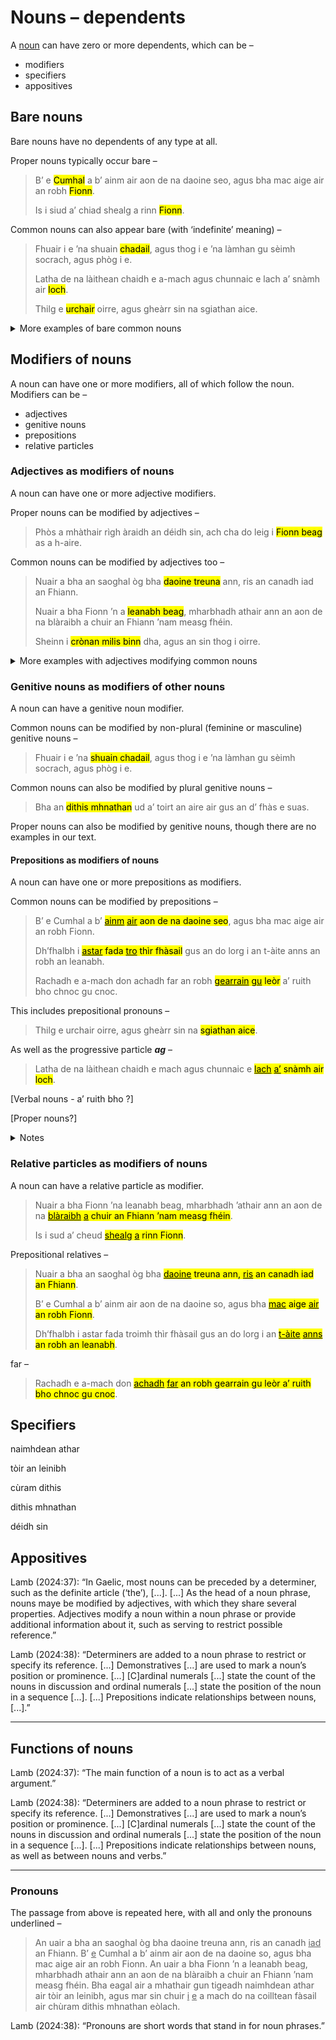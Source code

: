# Nouns – dependents

A [noun](nouns.md) can have zero or more dependents, which can be –
- modifiers
- specifiers
- appositives

## Bare nouns

Bare nouns have no dependents of any type at all.

Proper nouns typically occur bare –
> B’ e <mark title="The nominative masculine proper noun ‘Cumhal’ has no dependents here (though it is itself a dependent of the copula verb ‘bu’ [was]).">Cumhal</mark> a b’ ainm air aon de na daoine seo, agus bha mac aige air an robh <mark title="The nominative masculine proper ‘Fionn’ [Finn] has no dependents here (though it is itself the subject of the verb ‘robh’ [was]).">Fionn</mark>.
>
> Is i siud a’ chiad shealg a rinn <mark title="The nominative masculine proper ‘Fionn’ [Finn] has no dependents here (though it is itself the subject of the verb ‘rinn’ [did]).">Fionn</mark>.

Common nouns can also appear bare (with ‘indefinite’ meaning) –

> Fhuair i e ’na shuain <mark title="The genitive masculine common noun ‘chadail’ [sleeping] has no dependents here (though it is itself a modifier of the noun ‘shuain’ [slumber])">chadail</mark>, agus thog i e ’na làmhan gu sèimh socrach, agus phòg i e.
>
> Latha de na làithean chaidh e a-mach agus chunnaic e lach a’ snàmh air <mark title="The dative masculine common noun ‘loch’ [lake] has no dependents here (though it is itself the complement of the preposition ‘air’ [on]).">loch</mark>.
>
> Thilg e <mark title="The nominative feminine common noun ‘urchair’ [shot, stone] has no dependents here (though it is itself the object of the verb ‘thilg’ [threw]).">urchair</mark> oirre, agus gheàrr sin na sgiathan aice.

<details>
  <summary>More examples of bare common nouns</summary>

> Ged nach robh e a-riamh ann an <mark title="The dative feminine common noun ‘sgoil’ [school] has no dependents here (though it is itself the complement of the preposition ‘ann an’ [in]).">sgoil</mark> mar a tha na gillean an-diugh, cha robh e idir a’ cur seachad a làithean ’na thàmh.
>
> Chuireadh na mnathan a-mach air an loch e, agus leigeadh iad leis tighinn gu <mark title="The dative feminine common noun ‘tìr’ [land] has no dependents here (though it is itself the complement of the preposition ‘gu’ [to]).">tìr</mark> mar a b’ fheàrr a dh’fhaodadh e.
>
> Rachadh e a-mach don achadh far an robh gearrain gu <mark title="The dative feminine common noun ‘leòr’ [sufficiency] has no dependents here (though it is itself the complement of the preposition ‘gu’ [to]).">leòr</mark> a’ ruith bho <mark title="The dative masculine common noun ‘chnoc’ [hill] has no dependents here (though it is itself the complement of the preposition ‘bho’ [from]).">chnoc</mark> gu <mark title="The dative masculine common noun ‘cnoc’ [hill] has no dependents here (though it is itself the complement of the preposition ‘gu’ [to]).">cnoc</mark>.
>
> Bha aige ri an cumail ’nan cròileagan cruinn ann am badan àraidh, agus is ann le bhith sìor ruith timcheall orra a bha a chasan mu dheireadh cho luath ri casan <mark title="The genitive masculine common noun ‘féidh’ [deer] has no dependents here (though it is itself the specifier of the noun ‘casan’ [feet]).">féidh</mark>.
</details>

## Modifiers of nouns

A noun can have one or more modifiers, all of which follow the noun. Modifiers can be –
- adjectives
- genitive nouns
- prepositions
- relative particles

### Adjectives as modifiers of nouns

A noun can have one or more adjective modifiers.

Proper nouns can be modified by adjectives –

> Phòs a mhàthair rìgh àraidh an déidh sin, ach cha do leig i <mark title="The nominative masculine proper noun ‘Fionn’ [Finn] is modified by the adjective ‘beag’ [little] – ‘Little Finn’.">Fionn beag</mark> as a h-aire.

Common nouns can be modified by adjectives too –

> Nuair a bha an saoghal òg bha <mark title="The nominative plural common noun ‘daoine’ [men] is modified by the adjective ‘treuna’ [strong] – ‘strong men’.">daoine treuna</mark> ann, ris an canadh iad an Fhiann.
> 
> Nuair a bha Fionn ’n a <mark title="The dative masculine common noun ‘leanabh’ [infant] is modified by the adjective ‘beag’ [little] – ‘little infant’.">leanabh beag</mark>, mharbhadh athair ann an aon de na blàraibh a chuir an Fhiann ’nam measg fhéin.
> 
> Sheinn i <mark title="The nominative masculine common noun ‘crònan’ [tune] is modified by the adjectives ‘milis’ [sweet] and ‘binn’ [melodious] – ‘sweet melodious tune’.">crònan milis binn</mark> dha, agus an sin thog i oirre.

<details>
  <summary>More examples with adjectives modifying common nouns</summary>

> Bha eagal air a mhathair gun tigeadh naimhdean athar air tòir an leinibh, agus mar sin chuir i e a mach do na <mark title="The dative plural common noun ‘coilltean’ [forests] is modified by the adjective ‘fàsail’ [desolate] – ‘desolate forests’.">coilltean fàsail</mark> air chùram dithis <mark title="The genitive plural common noun ‘mhnathan’ [women] is modified by the adjective ‘eòlach’ [wise] – ‘wise women’.">mhnathan eòlach</mark>.
>
> Phòs a mhàthair <mark title="The nominative masculine common noun ‘rìgh’ [king] is modified by the adjective ‘àraidh’ [worthy] – ‘a worthy king’.">rìgh àraidh</mark> an déidh sin, ach cha do leig i Fionn beag as a h-aire.
> 
> Dh’fhalbh i <mark title="The nominative masculine common noun ‘astar’ [distance] is modified by the adjective ‘fada’ [long] – ‘long distance’.">astar fada</mark> troimh <mark title="The dative feminine common noun ‘tìr’ [land] is modified by the adjective ‘fhàsail’ [desolate] – ‘desolate land’.">thìr fhàsail</mark> gus an do lorg i an t-àite anns an robh an leanabh.
>
> Bha aige ri an cumail ’nan <mark title="The dative masculine common noun ‘cròileagan’ [group] is modified by the adjective ‘cruinn’ [round] – ‘round group’.">cròileagan cruinn</mark> ann am <mark title="The dative masculine common noun ‘badan’ [thicket] is modified by the adjective ‘àraidh’ [special] – ‘special thicket’.">badan àraidh</mark>, agus is ann le bhith sìor ruith timcheall orra a bha a chasan mu dheireadh cho luath ri casan féidh.
</details>

### Genitive nouns as modifiers of other nouns

A noun can have a genitive noun modifier.

Common nouns can be modified by non-plural (feminine or masculine) genitive nouns –

> Fhuair i e ’na <mark title="The dative feminine common noun ‘shuain’ [slumber] is modified by the masculine genitive noun ‘chadail’ [sleep] – ‘slumber of sleep, sleepy slumber’.">shuain chadail</mark>, agus thog i e ’na làmhan gu sèimh socrach, agus phòg i e.

Common nouns can also be modified by plural genitive nouns –

> Bha an <mark title="The nominative feminine common noun ‘dithis’ [group of two people] is modified by the plural genitive noun ‘mhnathan’ [women] – ‘group of two women’.">dithis mhnathan</mark> ud a’ toirt an aire air gus an d’ fhàs e suas.

Proper nouns can also be modified by genitive nouns, though there are no examples in our text.

#### Prepositions as modifiers of nouns

A noun can have one or more prepositions as modifiers.

Common nouns can be modified by prepositions –

> B’ e Cumhal a b’ <mark title="The nominative masculine common noun ‘ainm’ [name] is modified by the preposition ‘air’ [on] – ‘the name on/of one of these men’."><ins>ainm</ins> <ins>air</ins> aon de na daoine seo</mark>, agus bha mac aige air an robh Fionn.
>
> Dh’fhalbh i <mark title="The nominative masculine common noun ‘astar’ [distance] is modified by the preposition ‘tro’ [through] – ‘long distance through desolate land’."><ins>astar</ins> fada <ins>tro</ins> thìr fhàsail</mark> gus an do lorg i an t-àite anns an robh an leanabh.
>
> Rachadh e a-mach don achadh far an robh <mark title="The nominative plural common noun ‘gearrain’ [hares] is modified by the preposition ‘gu’ [to] – ‘hares to sufficiency, enough hares’."><ins>gearrain</ins> <ins>gu</ins> leòr</mark> a’ ruith bho chnoc</mark> gu cnoc.

This includes prepositional pronouns –

> Thilg e urchair oirre, agus gheàrr sin na <mark title="The nominative plural common noun ‘sgiathan’ [wing] is modified by the prepositional pronoun ‘aice’ [at her] – ‘wings at her, her wings’.">sgiathan aice</mark>.
>

As well as the progressive particle ***ag*** –

> Latha de na làithean chaidh e mach agus chunnaic e <mark title="The nominative feminine common noun ‘lach’ [duck] is modified by the particle ‘ag’ – ‘duck swimming on a lake’."><ins>lach</ins> <ins>a’</ins> snàmh air loch</mark>.
>

[Verbal nouns - a’ ruith bho ?]

[Proper nouns?]

<details>
  <summary>Notes</summary>

- Strictly speaking, it is the preposition itself which is the grammatical modifier of the noun, and not the whole prepositional phrase, since grammatical relations are between individual words and not between words and phrases.
</details>

### Relative particles as modifiers of nouns

A noun can have a relative particle as modifier.

> Nuair a bha Fionn ’na leanabh beag, mharbhadh ’athair ann an aon de na <mark title="The dative plural common noun ‘blàraibh’ [battles] is modified by the relative article ‘a’ [which] – ‘the battles which sent the Fianna among themselves’."><ins>blàraibh</ins> <ins>a</ins> chuir an Fhiann ’nam measg fhéin</mark>.
> 
> Is i sud a’ cheud <mark title="The nominative feminine common noun ‘shealg’ [hunt] is modified by the relatove particle ‘a’ [which] – ‘the first hunt which Finn did’."><ins>shealg</ins> <ins>a</ins> rinn Fionn</mark>.

Prepositional relatives –

> Nuair a bha an saoghal òg bha <mark title="The nominative plural common noun ‘daoine’ [men] is modfied by the prepositional relative particle ‘ris (an)’ [to whom] – ‘strong men to whom they would say the Fianna (ie. whom they would call the Fianna)’."><ins>daoine</ins> treuna ann, <ins>ris</ins> an canadh iad an Fhiann</mark>.
>
> B’ e Cumhal a b’ ainm air aon de na daoine so, agus bha <mark title="The nominative masculine common noun ‘mac’ [son] is modified by the prepositional relative particle ‘air (an)’ [on whom] – ‘a son on whom (the name) Finn was (ie. who was called Finn)’."><ins>mac</ins> aige <ins>air</ins> an robh Fionn</mark>.
>
> Dh’fhalbh i astar fada troimh thìr fhàsail gus an do lorg i an <mark title="The nominative masculine common noun ‘t-àite’ [place] is modified by the prepositional relative particle ‘anns an’ [in which] – ‘the place in which the infant was’." ><ins>t-àite</ins> <ins>anns</ins> an robh an leanabh</mark>.

far –

> Rachadh e a-mach don <mark title="The dative masculine common noun ‘achadh’ [field] is modified by the relative particle ‘far an’ [where] – ‘the place where plenty of hares were running from hill to hill’."><ins>achadh</ins> <ins>far</ins> an robh gearrain gu leòr a’ ruith bho chnoc gu cnoc</mark>.



## Specifiers

naimhdean athar

tòir an leinibh

cùram dithis

dithis mhnathan

déidh sin


## Appositives

Lamb (2024:37): “In Gaelic, most nouns can be preceded by a determiner, such as the definite article (‘the’), [...]. [...] As the head of a noun phrase, nouns maye be modified by adjectives, with which they share several properties. Adjectives modify a noun within a noun phrase or provide additional information about it, such as serving to restrict possible reference.”

Lamb (2024:38): “Determiners are added to a noun phrase to restrict or specify its reference. [...] Demonstratives [...] are used to mark a noun’s position or prominence. [...] [C]ardinal numerals [...] state the count of the nouns in discussion and ordinal numerals [...] state the position of the noun in a sequence [...]. [...] Prepositions indicate relationships between nouns, [...].”

----

## Functions of nouns

Lamb (2024:37): “The main function of a noun is to act as a verbal argument.”

Lamb (2024:38): “Determiners are added to a noun phrase to restrict or specify its reference. [...] Demonstratives [...] are used to mark a noun’s position or prominence. [...] [C]ardinal numerals [...] state the count of the nouns in discussion and ordinal numerals [...] state the position of the noun in a sequence [...]. [...] Prepositions indicate relationships between nouns, as well as between nouns and verbs.”

----

### Pronouns

The passage from above is repeated here, with all and only the pronouns underlined –

> An uair a bha an saoghal òg bha daoine treuna ann, ris an canadh <ins>iad</ins> an Fhiann. B’ <ins>e</ins> Cumhal a b’ ainm air aon de na daoine so, agus bha mac aige air an robh Fionn.
> An uair a bha Fionn ’n a leanabh beag, mharbhadh athair ann an aon de na blàraibh a chuir an Fhiann ’nam measg fhéin. Bha eagal air a mhathair gun tigeadh naimhdean athar air tòir an leinibh, agus mar sin chuir <ins>i</ins> <ins>e</ins> a mach do na coilltean fàsail air chùram dithis mhnathan eòlach. 

Lamb (2024:38): “Pronouns are short words that stand in for noun phrases.”


